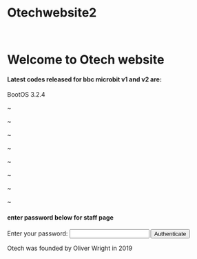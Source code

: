 # Otechwebsite2
﻿<!DOCTYPE html>
<html>
<head>
<title>Otech.co.uk</title>
</head>
<body>

<h1>Welcome to Otech website</h1>
<h4>Latest codes released for bbc microbit v1 and v2 are:</h4>
<p>BootOS 3.2.4</p>

<p>~</p>
<p>~</p>
<p>~</p>
<p>~</p>
<p>~</p>
<p>~</p>
<p>~</p>
<p>~</p>
<h4>enter password below for staff page</h4>
<form>
    <label for="pswd">Enter your password: </label>
    <input type="password" id="pswd">
    <input type="button" value="Authenticate" onclick="checkPswd();" />
</form>
<!--Function to check password the already set password is ********-->
<script type="text/javascript">
    function checkPswd() {
        var confirmPassword = "134679";
        var password = document.getElementById("pswd").value;
        if (password == confirmPassword) {
             window.location="welcome.html";
        }
        else{
            alert("Incorrect Password.");
        }
    }
</script>

<p>Otech was founded by Oliver Wright in 2019</p>

</body>
</html>
